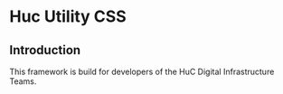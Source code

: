 # Huc Utility CSS
## Introduction
This framework is build for developers of the HuC Digital Infrastructure Teams.
